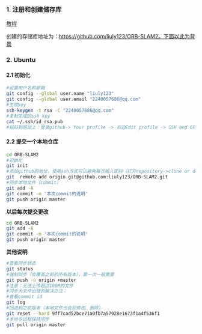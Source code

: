 

### 1. 注册和创建储存库

[教程](https://www.jianshu.com/p/68b9e463333f)

创建的存储库地址为：https://github.com/liuly123/ORB-SLAM2。下面以此为背景

### 2. Ubuntu

#### 2.1 初始化

```sh
#设置用户名和邮箱
git config --global user.name "liuly123"
git config --global user.email "2240057686@qq.com"
#生成key
ssh-keygen -t rsa -C "2240057686@qq.com"
#复制生成的ssh key
cat ~/.ssh/id_rsa.pub
#粘贴到网站上：登录github-> Your profile -> 右边Edit profile -> SSH and GPG Keys-> New SSH key添加
```

#### 2.2 提交一个本地仓库

```sh
cd ORB-SLAM2
#初始化
git init
#添加github的地址，使用ssh方式可以避免每次输入密码（打开repository->clone or download -> Use SSH -> 复制地址）
git  remote add origin git@github.com:liuly123/ORB-SLAM2.git
#同步本地文件（commit）
git add -A
git commit -m '本次commit的说明'
git push origin master
```

**以后每次提交更改**

```sh
cd ORB-SLAM2
git add -A
git commit -m '本次commit的说明'
git push origin master
```

**其他说明**

```sh
#查看同步状态
git status
#强制同步（会覆盖之前的所有版本），第一次一般需要
git push -u origin +master
#注意：无法上传超过100M的文件
#同步大文件出错的解决办法：
#查看commit id
git log
#回退到之前版本（本地文件也会别修改、删除）
git reset --hard 9ff7cad52bce71a0fb7a57928e1673f1a4f536f1
#本地与远程保持同步
git pull origin master
```

